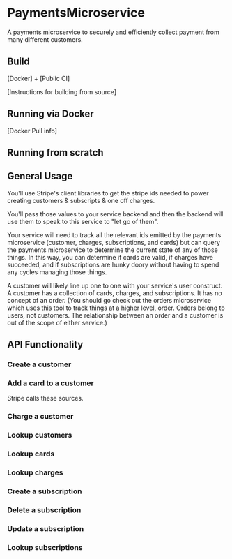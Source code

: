 # PaymentsMicroservice
A payments microservice to securely and efficiently collect payment from many different customers.

## Build

[Docker] + [Public CI]

[Instructions for building from source]

## Running via Docker

[Docker Pull info]

## Running from scratch

## General Usage

You'll use Stripe's client libraries to get the stripe ids needed to power creating customers & subscripts & one off charges.

You'll pass those values to your service backend and then the backend will use them to speak to this service to "let go of them". 

Your service will need to track all the relevant ids emitted by the payments microservice (customer, charges, subscriptions, and cards) but can query the payments microservice to determine the current state of any of those things. In this way, you can determine if cards are valid, if charges have succeeded, and if subscriptions are hunky doory without having to spend any cycles managing those things.

A customer will likely line up one to one with your service's user construct. A customer has a collection of cards, charges, and subscriptions. It has no concept of an order. (You should go check out the orders microservice which uses this tool to track things at a higher level, order. Orders belong to users, not customers. The relationship between an order and a customer is out of the scope of either service.)

## API Functionality

### Create a customer

### Add a card to a customer

Stripe calls these sources.

### Charge a customer

### Lookup customers

### Lookup cards

### Lookup charges

### Create a subscription

### Delete a subscription

### Update a subscription

### Lookup subscriptions
